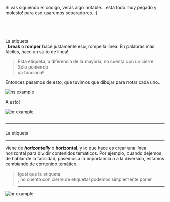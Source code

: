 Si vas siguiendo el código, verás algo notable... está todo muy pegado y molesto! para eso usaremos separadores. :)

## <br>

La etiqueta <br>, **break** o **romper** hace justamente eso, rompe la línea. En palabras más fáciles, hace un salto de línea!

> Esta etiqueta, a diferencia de la mayoría, no cuenta con un cierre. Sólo poniendo <br> ya funciona!

Entonces pasamos de esto, que tuvimos que dibujar para notar cada uno...

![hs example](https://res.cloudinary.com/dnej4lrcz/image/upload/v1662249276/ovdevcourse/16_wfp3vf.png)


A esto!

![br example](https://res.cloudinary.com/dnej4lrcz/image/upload/v1662251552/ovdevcourse/Separadores/br_zxo4ip.png)

## <hr>

La etiqueta <hr> viene de ***horizontally*** o **horizontal**, y lo que hace es crear una línea horizontal para dividir contenidos temáticos. Por ejemplo, cuando dejemos de hablar de la facilidad, pasemos a la importancia o a la diversión, estamos cambiando de contenido temático.

>Igual que la etiqueta <br>, no cuenta con cierre de etiqueta! podemos simplemente poner <hr>

![hr example](https://res.cloudinary.com/dnej4lrcz/image/upload/v1662251976/ovdevcourse/Separadores/hr_bo1rpl.png)